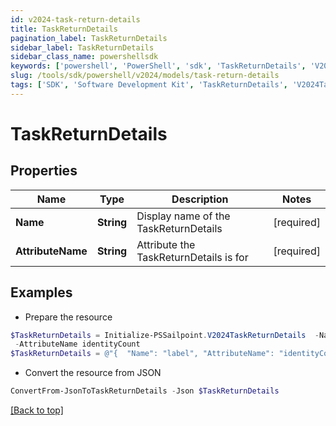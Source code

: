 ```yaml
---
id: v2024-task-return-details
title: TaskReturnDetails
pagination_label: TaskReturnDetails
sidebar_label: TaskReturnDetails
sidebar_class_name: powershellsdk
keywords: ['powershell', 'PowerShell', 'sdk', 'TaskReturnDetails', 'V2024TaskReturnDetails'] 
slug: /tools/sdk/powershell/v2024/models/task-return-details
tags: ['SDK', 'Software Development Kit', 'TaskReturnDetails', 'V2024TaskReturnDetails']
---
```



# TaskReturnDetails

## Properties

Name | Type | Description | Notes
------------ | ------------- | ------------- | -------------
**Name** | **String** | Display name of the TaskReturnDetails | [required]
**AttributeName** | **String** | Attribute the TaskReturnDetails is for | [required]

## Examples

- Prepare the resource
```powershell
$TaskReturnDetails = Initialize-PSSailpoint.V2024TaskReturnDetails  -Name label `
 -AttributeName identityCount
$TaskReturnDetails = @"{  "Name": "label", "AttributeName": "identityCount" }"@
```

- Convert the resource from JSON
```powershell
ConvertFrom-JsonToTaskReturnDetails -Json $TaskReturnDetails
```


[[Back to top]](#) 


